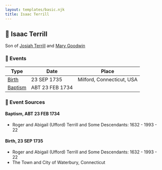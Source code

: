 ```yaml
---
layout: templates/basic.njk
title: Isaac Terrill
---
```

## 🔵 Isaac Terrill

Son of [Josiah Terrill](/people/8/80183041) and [Mary Goodwin](/people/4/49404198)

### 📆 Events

Type | Date | Place
------ | ------ | ------
[Birth](#event-event-2) | 23 SEP 1735 | Milford, Connecticut, USA
[Baptism](#event-event-0) | ABT 23 FEB 1734 |

### 📰 Event Sources

#### <a id="event-event-0"></a> Baptism, ABT 23 FEB 1734
* Roger and Abigail (Ufford) Terrill and Some Descendants: 1632 - 1993  - 22

#### <a id="event-event-2"></a> Birth, 23 SEP 1735
* Roger and Abigail (Ufford) Terrill and Some Descendants: 1632 - 1993  - 22
* The Town and City of Waterbury, Connecticut